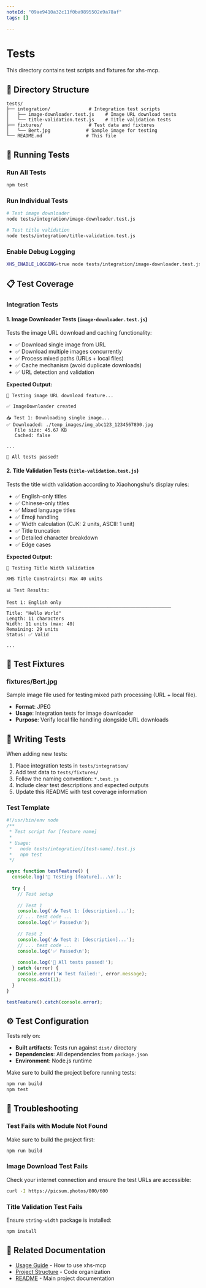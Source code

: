 ```yaml
---
noteId: "09ae9410a32c11f0ba9895502e9a78af"
tags: []

---
```


# Tests

This directory contains test scripts and fixtures for xhs-mcp.

## 📁 Directory Structure

```
tests/
├── integration/              # Integration test scripts
│   ├── image-downloader.test.js    # Image URL download tests
│   └── title-validation.test.js    # Title validation tests
├── fixtures/                 # Test data and fixtures
│   └── Bert.jpg             # Sample image for testing
└── README.md                # This file
```

## 🧪 Running Tests

### Run All Tests

```bash
npm test
```

### Run Individual Tests

```bash
# Test image downloader
node tests/integration/image-downloader.test.js

# Test title validation
node tests/integration/title-validation.test.js
```

### Enable Debug Logging

```bash
XHS_ENABLE_LOGGING=true node tests/integration/image-downloader.test.js
```

## 📋 Test Coverage

### Integration Tests

#### 1. Image Downloader Tests (`image-downloader.test.js`)

Tests the image URL download and caching functionality:

- ✅ Download single image from URL
- ✅ Download multiple images concurrently
- ✅ Process mixed paths (URLs + local files)
- ✅ Cache mechanism (avoid duplicate downloads)
- ✅ URL detection and validation

**Expected Output:**
```
🚀 Testing image URL download feature...

✅ ImageDownloader created

📥 Test 1: Downloading single image...
✅ Downloaded: ./temp_images/img_abc123_1234567890.jpg
   File size: 45.67 KB
   Cached: false

...

🎉 All tests passed!
```

#### 2. Title Validation Tests (`title-validation.test.js`)

Tests the title width validation according to Xiaohongshu's display rules:

- ✅ English-only titles
- ✅ Chinese-only titles
- ✅ Mixed language titles
- ✅ Emoji handling
- ✅ Width calculation (CJK: 2 units, ASCII: 1 unit)
- ✅ Title truncation
- ✅ Detailed character breakdown
- ✅ Edge cases

**Expected Output:**
```
🧪 Testing Title Width Validation

XHS Title Constraints: Max 40 units

📊 Test Results:

Test 1: English only
────────────────────────────────────────────────────────────
Title: "Hello World"
Length: 11 characters
Width: 11 units (max: 40)
Remaining: 29 units
Status: ✅ Valid

...
```

## 🔧 Test Fixtures

### fixtures/Bert.jpg

Sample image file used for testing mixed path processing (URL + local file).

- **Format**: JPEG
- **Usage**: Integration tests for image downloader
- **Purpose**: Verify local file handling alongside URL downloads

## 📝 Writing Tests

When adding new tests:

1. Place integration tests in `tests/integration/`
2. Add test data to `tests/fixtures/`
3. Follow the naming convention: `*.test.js`
4. Include clear test descriptions and expected outputs
5. Update this README with test coverage information

### Test Template

```javascript
#!/usr/bin/env node
/**
 * Test script for [feature name]
 * 
 * Usage:
 *   node tests/integration/[test-name].test.js
 *   npm test
 */

async function testFeature() {
  console.log('🚀 Testing [feature]...\n');
  
  try {
    // Test setup
    
    // Test 1
    console.log('📥 Test 1: [description]...');
    // ... test code ...
    console.log('✅ Passed\n');
    
    // Test 2
    console.log('📥 Test 2: [description]...');
    // ... test code ...
    console.log('✅ Passed\n');
    
    console.log('🎉 All tests passed!');
  } catch (error) {
    console.error('❌ Test failed:', error.message);
    process.exit(1);
  }
}

testFeature().catch(console.error);
```

## ⚙️ Test Configuration

Tests rely on:

- **Built artifacts**: Tests run against `dist/` directory
- **Dependencies**: All dependencies from `package.json`
- **Environment**: Node.js runtime

Make sure to build the project before running tests:

```bash
npm run build
npm test
```

## 🐛 Troubleshooting

### Test Fails with Module Not Found

Make sure to build the project first:

```bash
npm run build
```

### Image Download Test Fails

Check your internet connection and ensure the test URLs are accessible:

```bash
curl -I https://picsum.photos/800/600
```

### Title Validation Test Fails

Ensure `string-width` package is installed:

```bash
npm install
```

## 🔗 Related Documentation

- [Usage Guide](../docs/USAGE_GUIDE.md) - How to use xhs-mcp
- [Project Structure](../docs/PROJECT_STRUCTURE.md) - Code organization
- [README](../README.md) - Main project documentation

